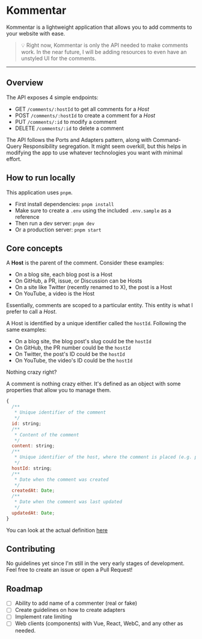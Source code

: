 # Kommentar

Kommentar is a lightweight application that allows you to add comments to your website with ease.

> 💡 Right now, Kommentar is only the API needed to make comments work. In the near future, I will be
> adding resources to even have an unstyled UI for the comments.

---

## Overview

The API exposes 4 simple endpoints:

- GET `/comments/:hostId` to get all comments for a _Host_
- POST `/comments/:hostId` to create a comment for a _Host_
- PUT `/comments/:id` to modify a comment
- DELETE `/comments/:id` to delete a comment

The API follows the Ports and Adapters pattern, along with Command-Query Responsibility segregation. It might seem overkill, but this helps in modifying the app to use whatever technologies you want with minimal effort.

## How to run locally

This application uses `pnpm`.

- First install dependencies: `pnpm install`
- Make sure to create a `.env` using the included `.env.sample` as a reference
- Then run a dev server: `pnpm dev`
- Or a production server: `pnpm start`

## Core concepts

A **Host** is the parent of the comment. Consider these examples:

- On a blog site, each blog post is a Host
- On GitHub, a PR, issue, or Discussion can be Hosts
- On a site like Twitter (recently renamed to X), the post is a Host
- On YouTube, a video is the Host

Essentially, comments are scoped to a particular entity. This entity is what I prefer to call a _Host_.

A Host is identified by a unique identifier called the `hostId`. Following the same examples:

- On a blog site, the blog post's slug could be the `hostId`
- On GitHub, the PR number could be the `hostId`
- On Twitter, the post's ID could be the `hostId`
- On YouTube, the video's ID could be the `hostId`

Nothing crazy right?

A comment is nothing crazy either. It's defined as an object with some properties that allow you to manage them.

```js
{
  /**
   * Unique identifier of the comment
   */
  id: string;
  /**
   * Content of the comment
   */
  content: string;
  /**
   * Unique identifier of the host, where the comment is placed (e.g. post, video, etc.)
   */
  hostId: string;
  /**
   * Date when the comment was created
   */
  createdAt: Date;
  /**
   * Date when the comment was last updated
   */
  updatedAt: Date;
}
```

You can look at the actual definition [here](/src/app/domain/entities/comment.ts)

## Contributing

No guidelines yet since I'm still in the very early stages of development. Feel free to create an issue or open a Pull Request!

## Roadmap

- [ ] Ability to add name of a commenter (real or fake)
- [ ] Create guidelines on how to create adapters
- [ ] Implement rate limiting
- [ ] Web clients (components) with Vue, React, WebC, and any other as needed.
